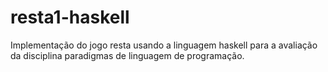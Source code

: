 # resta1-haskell
Implementação do jogo resta usando a linguagem haskell para a avaliação da disciplina paradigmas de linguagem de programação.
